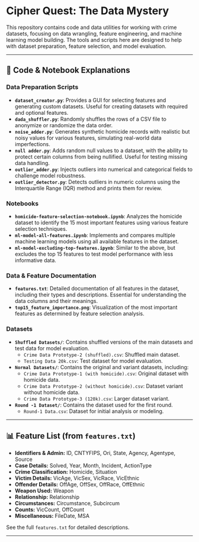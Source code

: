 # Cipher Quest: The Data Mystery

This repository contains code and data utilities for working with crime datasets, focusing on data wrangling, feature engineering, and machine learning model building. The tools and scripts here are designed to help with dataset preparation, feature selection, and model evaluation.

---

## 🧩 Code & Notebook Explanations

### Data Preparation Scripts

- **`dataset_creator.py`**: Provides a GUI for selecting features and generating custom datasets. Useful for creating datasets with required and optional features.
- **`dada_shuffler.py`**: Randomly shuffles the rows of a CSV file to anonymize or randomize the data order.
- **`noise_adder.py`**: Generates synthetic homicide records with realistic but noisy values for various features, simulating real-world data imperfections.
- **`null adder.py`**: Adds random null values to a dataset, with the ability to protect certain columns from being nullified. Useful for testing missing data handling.
- **`outlier_adder.py`**: Injects outliers into numerical and categorical fields to challenge model robustness.
- **`outlier_detector.py`**: Detects outliers in numeric columns using the Interquartile Range (IQR) method and prints them for review.

### Notebooks

- **`homicide-feature-selection-notebook.ipynb`**: Analyzes the homicide dataset to identify the 15 most important features using various feature selection techniques.
- **`ml-model-all-features.ipynb`**: Implements and compares multiple machine learning models using all available features in the dataset.
- **`ml-model-excluding-top-features.ipynb`**: Similar to the above, but excludes the top 15 features to test model performance with less informative data.

### Data & Feature Documentation

- **`features.txt`**: Detailed documentation of all features in the dataset, including their types and descriptions. Essential for understanding the data columns and their meanings.
- **`top15_feature_importance.png`**: Visualization of the most important features as determined by feature selection analysis.

### Datasets

- **`Shuffled Datasets/`**: Contains shuffled versions of the main datasets and test data for model evaluation.
    - `Crime Data Prototype-2 (shuffled).csv`: Shuffled main dataset.
    - `Testing Data 20k.csv`: Test dataset for model evaluation.
- **`Normal Datasets/`**: Contains the original and variant datasets, including:
    - `Crime Data Prototype-1 (with homicide).csv`: Original dataset with homicide data.
    - `Crime Data Prototype-2 (without homicide).csv`: Dataset variant without homicide data.
    - `Crime Data Prototype-3 (120k).csv`: Larger dataset variant.
- **`Round -1 Dataset/`**: Contains the dataset used for the first round.
    - `Round-1 Data.csv`: Dataset for initial analysis or modeling.

---

## 📊 Feature List (from `features.txt`)

- **Identifiers & Admin:** ID, CNTYFIPS, Ori, State, Agency, Agentype, Source
- **Case Details:** Solved, Year, Month, Incident, ActionType
- **Crime Classification:** Homicide, Situation
- **Victim Details:** VicAge, VicSex, VicRace, VicEthnic
- **Offender Details:** OffAge, OffSex, OffRace, OffEthnic
- **Weapon Used:** Weapon
- **Relationship:** Relationship
- **Circumstances:** Circumstance, Subcircum
- **Counts:** VicCount, OffCount
- **Miscellaneous:** FileDate, MSA

See the full `features.txt` for detailed descriptions.

---

